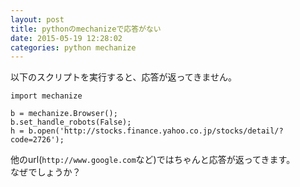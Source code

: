 ```yaml
---
layout: post
title: pythonのmechanizeで応答がない
date: 2015-05-19 12:28:02
categories: python mechanize
---
```

<!-- {% raw %} -->
<p>以下のスクリプトを実行すると、応答が返ってきません。</p>

<pre><code>import mechanize

b = mechanize.Browser();
b.set_handle_robots(False);
h = b.open('http://stocks.finance.yahoo.co.jp/stocks/detail/?code=2726');
</code></pre>

<p>他のurl(<code>http://www.google.com</code>など)ではちゃんと応答が返ってきます。<br>
なぜでしょうか？</p>
<!-- {% endraw %} -->
